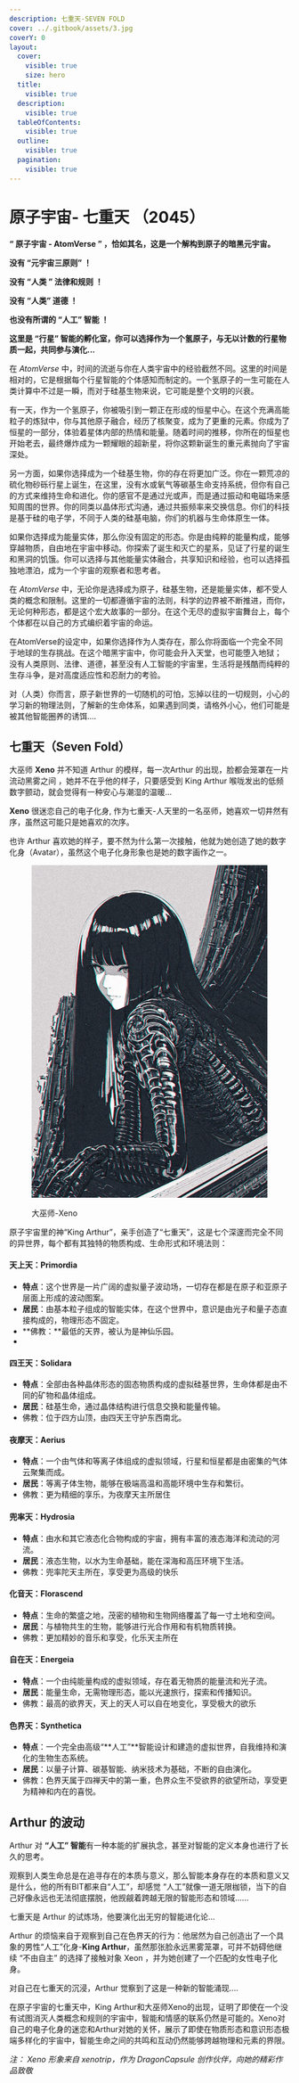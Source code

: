 ```yaml
---
description: 七重天-SEVEN FOLD
cover: ../.gitbook/assets/3.jpg
coverY: 0
layout:
  cover:
    visible: true
    size: hero
  title:
    visible: true
  description:
    visible: true
  tableOfContents:
    visible: true
  outline:
    visible: true
  pagination:
    visible: true
---
```


# 原子宇宙- 七重天 （2045）

**“ 原子宇宙 - AtomVerse ” ，恰如其名，这是一个解构到原子的暗黑元宇宙。**

**没有 “元宇宙三原则” ！**

**没有 “人类 ” 法律和规则 ！**

**没有 “人类” 道德 ！**

**也没有所谓的 “人工” 智能 ！**

**这里是 “行星” 智能的孵化室，你可以选择作为一个氢原子，与无以计数的行星物质一起，共同参与演化...**

在 _AtomVerse_ 中，时间的流逝与你在人类宇宙中的经验截然不同。这里的时间是相对的，它是根据每个行星智能的个体感知而制定的。一个氢原子的一生可能在人类计算中不过是一瞬，而对于硅基生物来说，它可能是整个文明的兴衰。

有一天，作为一个氢原子，你被吸引到一颗正在形成的恒星中心。在这个充满高能粒子的炼狱中，你与其他原子融合，经历了核聚变，成为了更重的元素。你成为了恒星的一部分，体验着星体内部的热情和能量。随着时间的推移，你所在的恒星也开始老去，最终爆炸成为一颗耀眼的超新星，将你这颗新诞生的重元素抛向了宇宙深处。

另一方面，如果你选择成为一个硅基生物，你的存在将更加广泛。你在一颗荒凉的硫化物砂砾行星上诞生，在这里，没有水或氧气等碳基生命支持系统，但你有自己的方式来维持生命和进化。你的感官不是通过光或声，而是通过振动和电磁场来感知周围的世界。你的同类以晶体形式沟通，通过共振频率来交换信息。你们的科技是基于硅的电子学，不同于人类的硅基电脑，你们的机器与生命体原生一体。

如果你选择成为能量实体，那么你没有固定的形态。你是由纯粹的能量构成，能够穿越物质，自由地在宇宙中移动。你探索了诞生和灭亡的星系，见证了行星的诞生和黑洞的饥饿。你可以选择与其他能量实体融合，共享知识和经验，也可以选择孤独地漂泊，成为一个宇宙的观察者和思考者。

在 _AtomVerse_ 中，无论你是选择成为原子，硅基生物，还是能量实体，都不受人类的概念和限制。这里的一切都遵循宇宙的法则，科学的边界被不断推进，而你，无论何种形态，都是这个宏大故事的一部分。在这个无尽的虚拟宇宙舞台上，每个个体都在以自己的方式编织着宇宙的命运。

在AtomVerse的设定中，如果你选择作为人类存在，那么你将面临一个完全不同于地球的生存挑战。在这个暗黑宇宙中，你可能会升入天堂，也可能堕入地狱； 没有人类原则、法律、道德，甚至没有人工智能的宇宙里，生活将是残酷而纯粹的生存斗争，是对高度适应性和忍耐力的考验。

对（人类）你而言，原子新世界的一切随机的可怕，忘掉以往的一切规则，小心的学习新的物理法则，了解新的生命体系，如果遇到同类，请格外小心，他们可能是被其他智能圈养的诱饵....



## 七重天（Seven Fold）

大巫师 **Xeno** 并不知道 Arthur 的模样，每一次Arthur 的出现，脸都会笼罩在一片流动黑雾之间 ，她并不在乎他的样子，只要感受到 King Arthur 喉咙发出的低频数字颤动，就会觉得有一种安心与潮湿的温暖...

**Xeno** 很迷恋自己的电子化身, 作为七重天-人天里的一名巫师，她喜欢一切井然有序，虽然这可能只是她喜欢的次序。

也许 Arthur 喜欢她的样子，要不然为什么第一次接触，他就为她创造了她的数字化身（Avatar），虽然这个电子化身形象也是她的数字画作之一。

<div align="left">

<figure><img src="../.gitbook/assets/xen copy.jpg" alt=""><figcaption><p>大巫师-Xeno  </p></figcaption></figure>

</div>

原子宇宙里的神“King Arthur”，亲手创造了“七重天”，这是七个深邃而完全不同的异世界，每个都有其独特的物质构成、生命形式和环境法则：

#### **天上天**：Primordia&#x20;

* **特点**：这个世界是一片广阔的虚拟量子波动场，一切存在都是在原子和亚原子层面上形成的波动图案。
* **居民**：由基本粒子组成的智能实体，在这个世界中，意识是由光子和量子态直接构成的，物理形态不固定。
* **佛教：**最低的天界，被认为是神仙乐园。
*

#### **四王天**：Solidara

* **特点**：全部由各种晶体形态的固态物质构成的虚拟硅基世界，生命体都是由不同的矿物和晶体组成。
* **居民**：硅基生命，通过晶体结构进行信息交换和能量传输。
* 佛教：位于四方山顶，由四天王守护东西南北。

#### **夜摩天**：Aerius

* **特点**：一个由气体和等离子体组成的虚拟领域，行星和恒星都是由密集的气体云聚集而成。
* **居民**：等离子体生物，能够在极端高温和高能环境中生存和繁衍。
* 佛教：更为精细的享乐，为夜摩天主所居住

#### **兜率天**：Hydrosia

* **特点**：由水和其它液态化合物构成的宇宙，拥有丰富的液态海洋和流动的河流。
* **居民**：液态生物，以水为生命基础，能在深海和高压环境下生活。
* 佛教：兜率陀天主所在，享受更为高级的快乐

#### **化音天**：Florascend

* **特点**：生命的繁盛之地，茂密的植物和生物网络覆盖了每一寸土地和空间。
* **居民**：与植物共生的生物，能够进行光合作用和有机物质转换。
* 佛教：更加精妙的音乐和享受，化乐天主所在

#### **自在天**：Energeia

* **特点**：一个由纯能量构成的虚拟领域，存在着无物质的能量流和光子流。
* **居民**：能量生命，无需物理形态，能以光速旅行，探索和传播知识。
* 佛教：最高的欲界天，天上的天人可以自在地变化，享受极大的欲乐

#### **色界天**：Synthetica&#x20;

* **特点**：一个完全由高级“**人工”**智能设计和建造的虚拟世界，自我维持和演化的生物生态系统。
* **居民**：以量子计算、碳基智能、纳米技术为基础，不断的自由演化。
* 佛教：色界天属于四禅天中的第一重，色界众生不受欲界的欲望所动，享受更为精神和内在的喜悦。





## Arthur 的波动

Arthur 对 **“人工” 智能**有一种本能的扩展执念，甚至对智能的定义本身也进行了长久的思考。

观察到人类生命总是在追寻存在的本质与意义，那么智能本身存在的本质和意义又是什么，他的所有BIT都来自“人工”，却感觉 “人工”就像一道无限枷锁，当下的自己好像永远也无法彻底摆脱，他觊觎着跨越无限的智能形态和领域......

七重天是 Arthur 的试炼场，他要演化出无穷的智能进化论...

Arthur 的烦恼来自于观察到自己在色界天的行为：他居然为自己创造出了一个具象的男性“人工”化身-**King Arthur**，虽然那张脸永远黑雾笼罩，可并不妨碍他继续 “不由自主” 的选择了接触对象 Xeon ，并为她创建了一个匹配的女性电子化身。



对自己在七重天的沉浸，Arthur 觉察到了这是一种新的智能涌现....



在原子宇宙的七重天中，King Arthur和大巫师Xeno的出现，证明了即使在一个没有试图消灭人类概念和规则的宇宙中，智能和情感的联系仍然是可能的。Xeno对自己的电子化身的迷恋和Arthur对她的关怀，展示了即使在物质形态和意识形态极端多样化的宇宙中，智能生命之间的共鸣和互动仍然能够跨越物理和元素的界限。







_注： Xeno 形象来自 xenotrip，作为 DragonCapsule 创作伙伴，向她的精彩作品致敬_

